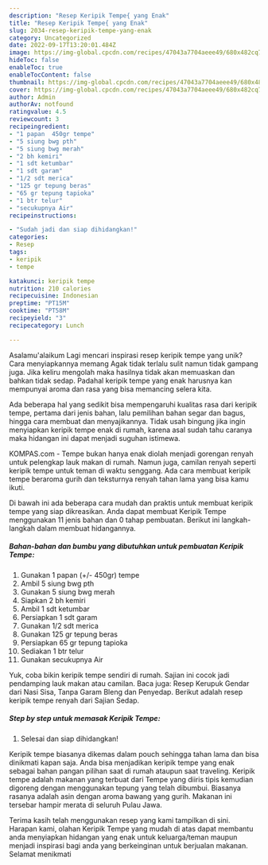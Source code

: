 ```yaml
---
description: "Resep Keripik Tempe{ yang Enak"
title: "Resep Keripik Tempe{ yang Enak"
slug: 2034-resep-keripik-tempe-yang-enak
category: Uncategorized
date: 2022-09-17T13:20:01.484Z
image: https://img-global.cpcdn.com/recipes/47043a7704aeee49/680x482cq70/keripik-tempe-foto-resep-utama.jpg
hideToc: false
enableToc: true
enableTocContent: false
thumbnail: https://img-global.cpcdn.com/recipes/47043a7704aeee49/680x482cq70/keripik-tempe-foto-resep-utama.jpg
cover: https://img-global.cpcdn.com/recipes/47043a7704aeee49/680x482cq70/keripik-tempe-foto-resep-utama.jpg
author: Admin
authorAv: notfound
ratingvalue: 4.5
reviewcount: 3
recipeingredient:
- "1 papan  450gr tempe"
- "5 siung bwg pth"
- "5 siung bwg merah"
- "2 bh kemiri"
- "1 sdt ketumbar"
- "1 sdt garam"
- "1/2 sdt merica"
- "125 gr tepung beras"
- "65 gr tepung tapioka"
- "1 btr telur"
- "secukupnya Air"
recipeinstructions:

- "Sudah jadi dan siap dihidangkan!"
categories:
- Resep
tags:
- keripik
- tempe

katakunci: keripik tempe 
nutrition: 210 calories
recipecuisine: Indonesian
preptime: "PT15M"
cooktime: "PT58M"
recipeyield: "3"
recipecategory: Lunch

---
```



Asalamu'alaikum Lagi mencari inspirasi resep keripik tempe yang unik? Cara menyiapkannya memang Agak tidak terlalu sulit namun tidak gampang juga. Jika keliru mengolah maka hasilnya tidak akan memuaskan dan bahkan tidak sedap. Padahal keripik tempe yang enak harusnya kan mempunyai aroma dan rasa yang bisa memancing selera kita.


Ada beberapa hal yang sedikit bisa mempengaruhi kualitas rasa dari keripik tempe, pertama dari jenis bahan, lalu pemilihan bahan segar dan bagus, hingga cara membuat dan menyajikannya. Tidak usah bingung jika ingin menyiapkan keripik tempe enak di rumah, karena asal sudah tahu caranya maka hidangan ini dapat menjadi suguhan istimewa.

KOMPAS.com - Tempe bukan hanya enak diolah menjadi gorengan renyah untuk pelengkap lauk makan di rumah. Namun juga, camilan renyah seperti keripik tempe untuk teman di waktu senggang. Ada cara membuat keripik tempe beraroma gurih dan teksturnya renyah tahan lama yang bisa kamu ikuti.


Di bawah ini ada beberapa cara mudah dan praktis untuk membuat keripik tempe yang siap dikreasikan. Anda dapat membuat Keripik Tempe menggunakan 11 jenis bahan dan 0 tahap pembuatan. Berikut ini langkah-langkah dalam membuat hidangannya.

<!--inarticleads1-->

##### Bahan-bahan dan bumbu yang dibutuhkan untuk pembuatan Keripik Tempe:

1. Gunakan 1 papan (+/- 450gr) tempe
1. Ambil 5 siung bwg pth
1. Gunakan 5 siung bwg merah
1. Siapkan 2 bh kemiri
1. Ambil 1 sdt ketumbar
1. Persiapkan 1 sdt garam
1. Gunakan 1/2 sdt merica
1. Gunakan 125 gr tepung beras
1. Persiapkan 65 gr tepung tapioka
1. Sediakan 1 btr telur
1. Gunakan secukupnya Air


Yuk, coba bikin keripik tempe sendiri di rumah. Sajian ini cocok jadi pendamping lauk makan atau camilan. Baca juga: Resep Kerupuk Gendar dari Nasi Sisa, Tanpa Garam Bleng dan Penyedap. Berikut adalah resep keripik tempe renyah dari Sajian Sedap. 

<!--inarticleads2-->

##### Step by step untuk memasak Keripik Tempe:


1. Selesai dan siap dihidangkan!

Keripik tempe biasanya dikemas dalam pouch sehingga tahan lama dan bisa dinikmati kapan saja. Anda bisa menjadikan keripik tempe yang enak sebagai bahan pangan pilihan saat di rumah ataupun saat traveling. Keripik tempe adalah makanan yang terbuat dari Tempe yang diiris tipis kemudian digoreng dengan menggunakan tepung yang telah dibumbui. Biasanya rasanya adalah asin dengan aroma bawang yang gurih. Makanan ini tersebar hampir merata di seluruh Pulau Jawa. 

Terima kasih telah menggunakan resep yang kami tampilkan di sini. Harapan kami, olahan Keripik Tempe yang mudah di atas dapat membantu anda menyiapkan hidangan yang enak untuk keluarga/teman maupun menjadi inspirasi bagi anda yang berkeinginan untuk berjualan makanan. Selamat menikmati
